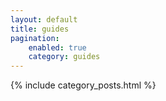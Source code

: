 ```yaml
---
layout: default
title: guides
pagination:
    enabled: true
    category: guides
---
```


{% include category_posts.html %}